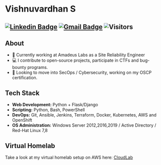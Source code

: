 # Vishnuvardhan S

[![Linkedin Badge](https://img.shields.io/badge/-@vishnuvardhan--kumar-blue?style=flat-square&logo=Linkedin&logoColor=white&link=https://www.linkedin.com/in/vishnuvardhan-kumar/)](https://www.linkedin.com/in/vishnuvardhan-kumar/) 
[![Gmail Badge](https://img.shields.io/badge/-vishnukumar1997@gmail.com-c14438?style=flat-square&logo=Gmail&logoColor=white&link=mailto:vishnukumar1997@gmail.com)](mailto:vishnukumar1997@gmail.com)
![Visitors](https://visitor-badge.glitch.me/badge?page_id=vishnuvardhan-kumar.vishnuvardhan-kumar)
---
      
## About
- 💼 Currently working at Amadeus Labs as a Site Reliability Engineer
- 💻 I contribute to open-source projects, participate in CTFs and bug-bounty programs.
- 🚀 Looking to move into SecOps / Cybersecurity, working on my OSCP certification.

## Tech Stack
- **Web Development:** Python + Flask/Django
- **Scripting:** Python, Bash, PowerShell
- **DevOps:** Git, Ansible, Jenkins, Terraform, Docker, Kubernetes, AWS and OpenShift
- **OS Administration:** Windows Server 2012,2016,2019 / Active Directory / Red-Hat Linux 7,8

## Virtual Homelab
Take a look at my virtual homelab setup on AWS here: [CloudLab](https://github.com/vishnuvardhan-kumar/cloudlab)
